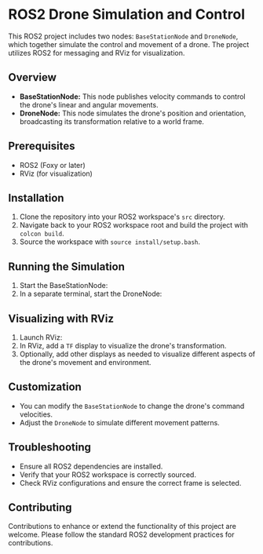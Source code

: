 # ROS2 Drone Simulation and Control

This ROS2 project includes two nodes: `BaseStationNode` and `DroneNode`, which together simulate the control and movement of a drone. The project utilizes ROS2 for messaging and RViz for visualization.

## Overview

- **BaseStationNode:** This node publishes velocity commands to control the drone's linear and angular movements.
- **DroneNode:** This node simulates the drone's position and orientation, broadcasting its transformation relative to a world frame.

## Prerequisites

- ROS2 (Foxy or later)
- RViz (for visualization)

## Installation

1. Clone the repository into your ROS2 workspace's `src` directory.
2. Navigate back to your ROS2 workspace root and build the project with `colcon build`.
3. Source the workspace with `source install/setup.bash`.

## Running the Simulation

1. Start the BaseStationNode:
2. In a separate terminal, start the DroneNode:


## Visualizing with RViz

1. Launch RViz:
2. In RViz, add a `TF` display to visualize the drone's transformation.
3. Optionally, add other displays as needed to visualize different aspects of the drone's movement and environment.

## Customization

- You can modify the `BaseStationNode` to change the drone's command velocities.
- Adjust the `DroneNode` to simulate different movement patterns.

## Troubleshooting

- Ensure all ROS2 dependencies are installed.
- Verify that your ROS2 workspace is correctly sourced.
- Check RViz configurations and ensure the correct frame is selected.

## Contributing

Contributions to enhance or extend the functionality of this project are welcome. Please follow the standard ROS2 development practices for contributions.

